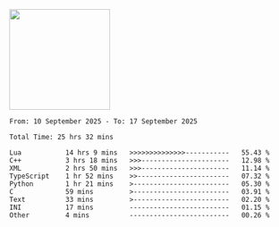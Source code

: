 <img height="180em" src="https://github-readme-stats-eight-theta.vercel.app/api?username=bkundev&show_icons=true&theme=radical&include_all_commits=true&count_private=true"/>
<!--START_SECTION:waka-->

```all_time
From: 10 September 2025 - To: 17 September 2025

Total Time: 25 hrs 32 mins

Lua           14 hrs 9 mins   >>>>>>>>>>>>>>-----------   55.43 %
C++           3 hrs 18 mins   >>>----------------------   12.98 %
XML           2 hrs 50 mins   >>>----------------------   11.14 %
TypeScript    1 hr 52 mins    >>-----------------------   07.32 %
Python        1 hr 21 mins    >------------------------   05.30 %
C             59 mins         >------------------------   03.91 %
Text          33 mins         >------------------------   02.20 %
INI           17 mins         -------------------------   01.15 %
Other         4 mins          -------------------------   00.26 %
```

<!--END_SECTION:waka-->
